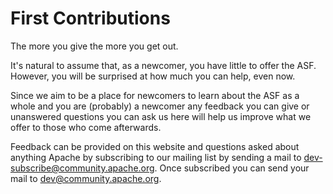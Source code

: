 # First Contributions
The more you give the more you get out.

It's natural to assume that, as a newcomer, you have little to offer the ASF. However, you will be surprised at how much you can help, even now.

Since we aim to be a place for newcomers to learn about the ASF as a whole and you are (probably) a newcomer any feedback you can give or unanswered questions you can ask us here will help us improve what we offer to those who come afterwards.

Feedback can be provided on this website and questions asked about anything Apache by subscribing to our mailing list by sending a mail to dev-subscribe@community.apache.org. Once subscribed you can send your mail to dev@community.apache.org.